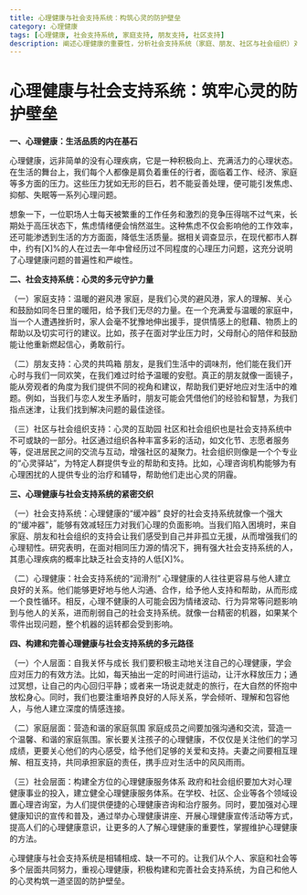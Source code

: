 ```yaml
---
title: 心理健康与社会支持系统：构筑心灵的防护壁垒
category: 心理健康
tags: [心理健康, 社会支持系统, 家庭支持, 朋友支持, 社区支持]
description: 阐述心理健康的重要性，分析社会支持系统（家庭、朋友、社区与社会组织）对心理健康的积极作用，探讨二者紧密交织的关系，并提出从个人、家庭和社会层面构建和完善该系统的多元路径。
---
```


# 心理健康与社会支持系统：筑牢心灵的防护壁垒

**一、心理健康：生活品质的内在基石**

心理健康，远非简单的没有心理疾病，它是一种积极向上、充满活力的心理状态。在生活的舞台上，我们每个人都像是肩负着重任的行者，面临着工作、经济、家庭等多方面的压力。这些压力犹如无形的巨石，若不能妥善处理，便可能引发焦虑、抑郁、失眠等一系列心理问题。

想象一下，一位职场人士每天被繁重的工作任务和激烈的竞争压得喘不过气来，长期处于高压状态下，焦虑情绪便会悄然滋生。这种焦虑不仅会影响他的工作效率，还可能渗透到生活的方方面面，降低生活质量。据相关调查显示，在现代都市人群中，约有[X]%的人在过去一年中曾经历过不同程度的心理压力问题，这充分说明了心理健康问题的普遍性和严峻性。

**二、社会支持系统：心灵的多元守护力量**

（一）家庭支持：温暖的避风港
家庭，是我们心灵的避风港，家人的理解、关心和鼓励如同冬日里的暖阳，给予我们无尽的力量。在一个充满爱与温暖的家庭中，当一个人遭遇挫折时，家人会毫不犹豫地伸出援手，提供情感上的慰藉、物质上的帮助以及切实可行的建议。比如，孩子在面对学业压力时，父母耐心的陪伴和鼓励能让他重新燃起信心，勇敢前行。

（二）朋友支持：心灵的共鸣箱
朋友，是我们生活中的调味剂，他们能在我们开心时与我们一同欢笑，在我们难过时给予温暖的安慰。真正的朋友就像一面镜子，能从旁观者的角度为我们提供不同的视角和建议，帮助我们更好地应对生活中的难题。例如，当我们与恋人发生矛盾时，朋友可能会凭借他们的经验和智慧，为我们指点迷津，让我们找到解决问题的最佳途径。

（三）社区与社会组织支持：心灵的互助园
社区和社会组织也是社会支持系统中不可或缺的一部分。社区通过组织各种丰富多彩的活动，如文化节、志愿者服务等，促进居民之间的交流与互动，增强社区的凝聚力。社会组织则像是一个个专业的“心灵驿站”，为特定人群提供专业的帮助和支持。比如，心理咨询机构能够为有心理困扰的人提供专业的治疗和辅导，帮助他们走出心灵的阴霾。

**三、心理健康与社会支持系统的紧密交织**

（一）社会支持系统：心理健康的“缓冲器”
良好的社会支持系统就像一个强大的“缓冲器”，能够有效减轻压力对我们心理的负面影响。当我们陷入困境时，来自家庭、朋友和社会组织的支持会让我们感受到自己并非孤立无援，从而增强我们的心理韧性。研究表明，在面对相同压力源的情况下，拥有强大社会支持系统的人，其患心理疾病的概率比缺乏社会支持的人低[X]%。

（二）心理健康：社会支持系统的“润滑剂”
心理健康的人往往更容易与他人建立良好的关系。他们能够更好地与他人沟通、合作，给予他人支持和帮助，从而形成一个良性循环。相反，心理不健康的人可能会因为情绪波动、行为异常等问题影响到与他人的关系，进而削弱自己的社会支持系统。就像一台精密的机器，如果某个零件出现问题，整个机器的运转都会受到影响。

**四、构建和完善心理健康与社会支持系统的多元路径**

（一）个人层面：自我关怀与成长
我们要积极主动地关注自己的心理健康，学会应对压力的有效方法。比如，每天抽出一定的时间进行运动，让汗水释放压力；通过冥想，让自己的内心回归平静；或者来一场说走就走的旅行，在大自然的怀抱中放松身心。同时，我们也要注重培养良好的人际关系，学会倾听、理解和包容他人，与他人建立深度的情感连接。

（二）家庭层面：营造和谐的家庭氛围
家庭成员之间要加强沟通和交流，营造一个温馨、和谐的家庭氛围。家长要关注孩子的心理健康，不仅仅是关注他们的学习成绩，更要关心他们的内心感受，给予他们足够的关爱和支持。夫妻之间要相互理解、相互支持，共同承担家庭的责任，携手应对生活中的风风雨雨。

（三）社会层面：构建全方位的心理健康服务体系
政府和社会组织要加大对心理健康事业的投入，建立健全心理健康服务体系。在学校、社区、企业等各个领域设置心理咨询室，为人们提供便捷的心理健康咨询和治疗服务。同时，要加强对心理健康知识的宣传和普及，通过举办心理健康讲座、开展心理健康宣传活动等方式，提高人们的心理健康意识，让更多的人了解心理健康的重要性，掌握维护心理健康的方法。

心理健康与社会支持系统是相辅相成、缺一不可的。让我们从个人、家庭和社会等多个层面共同努力，重视心理健康，积极构建和完善社会支持系统，为自己和他人的心灵构筑一道坚固的防护壁垒。
